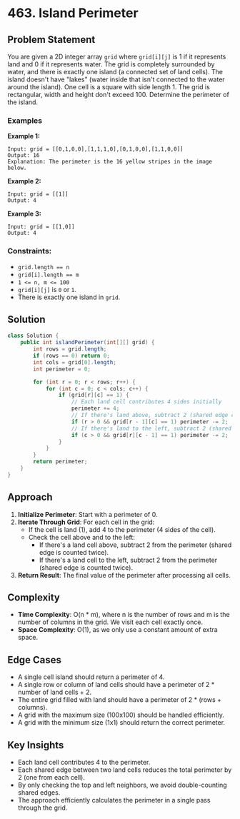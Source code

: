 # 463. Island Perimeter

## Problem Statement
You are given a 2D integer array `grid` where `grid[i][j]` is 1 if it represents land and 0 if it represents water. The grid is completely surrounded by water, and there is exactly one island (a connected set of land cells). The island doesn't have "lakes" (water inside that isn't connected to the water around the island). One cell is a square with side length 1. The grid is rectangular, width and height don't exceed 100. Determine the perimeter of the island.

### Examples

**Example 1:**
```
Input: grid = [[0,1,0,0],[1,1,1,0],[0,1,0,0],[1,1,0,0]]
Output: 16
Explanation: The perimeter is the 16 yellow stripes in the image below.
```

**Example 2:**
```
Input: grid = [[1]]
Output: 4
```

**Example 3:**
```
Input: grid = [[1,0]]
Output: 4
```

### Constraints:
- `grid.length == n`
- `grid[i].length == m`
- `1 <= n, m <= 100`
- `grid[i][j]` is `0` or `1`.
- There is exactly one island in `grid`.

## Solution
```java
class Solution {
    public int islandPerimeter(int[][] grid) {
        int rows = grid.length;
        if (rows == 0) return 0;
        int cols = grid[0].length;
        int perimeter = 0;

        for (int r = 0; r < rows; r++) {
            for (int c = 0; c < cols; c++) {
                if (grid[r][c] == 1) {
                    // Each land cell contributes 4 sides initially
                    perimeter += 4;
                    // If there's land above, subtract 2 (shared edge counted twice)
                    if (r > 0 && grid[r - 1][c] == 1) perimeter -= 2;
                    // If there's land to the left, subtract 2 (shared edge counted twice)
                    if (c > 0 && grid[r][c - 1] == 1) perimeter -= 2;
                }
            }
        }
        return perimeter;
    }
}
```

## Approach
1. **Initialize Perimeter**: Start with a perimeter of 0.
2. **Iterate Through Grid**: For each cell in the grid:
   - If the cell is land (1), add 4 to the perimeter (4 sides of the cell).
   - Check the cell above and to the left:
     - If there's a land cell above, subtract 2 from the perimeter (shared edge is counted twice).
     - If there's a land cell to the left, subtract 2 from the perimeter (shared edge is counted twice).
3. **Return Result**: The final value of the perimeter after processing all cells.

## Complexity
- **Time Complexity**: O(n * m), where n is the number of rows and m is the number of columns in the grid. We visit each cell exactly once.
- **Space Complexity**: O(1), as we only use a constant amount of extra space.

## Edge Cases
- A single cell island should return a perimeter of 4.
- A single row or column of land cells should have a perimeter of 2 * number of land cells + 2.
- The entire grid filled with land should have a perimeter of 2 * (rows + columns).
- A grid with the maximum size (100x100) should be handled efficiently.
- A grid with the minimum size (1x1) should return the correct perimeter.

## Key Insights
- Each land cell contributes 4 to the perimeter.
- Each shared edge between two land cells reduces the total perimeter by 2 (one from each cell).
- By only checking the top and left neighbors, we avoid double-counting shared edges.
- The approach efficiently calculates the perimeter in a single pass through the grid.